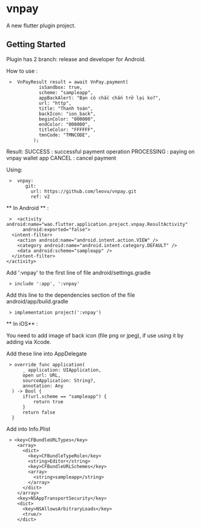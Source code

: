 # vnpay

A new flutter plugin project.

## Getting Started

Plugin has 2 branch: release and developer for Android.

How to use :

     >  VnPayResult result = await VnPay.payment(
                isSandbox: true,
                scheme: "sampleapp",
                appBackAlert: "Bạn có chắc chắn trở lại ko?",
                url: "http",
                title: "Thanh toán",
                backIcon: "ion_back",
                beginColor: "000000",
                endColor: "000000",
                titleColor: "FFFFFF",
                tmnCode: "TMNCODE",
              );

Result: 
SUCCESS : successful payment operation
PROCESSING : paying on vnpay wallet app
CANCEL : cancel payment

Using: 
 
     >  vnpay:
           git:
             url: https://github.com/leovu/vnpay.git
             ref: v2
             

** In Android ** :
 
     >  <activity android:name="wao.flutter.application.project.vnpay.ResultActivity"
          android:exported="false">
      <intent-filter>
        <action android:name="android.intent.action.VIEW" />
        <category android:name="android.intent.category.DEFAULT" />
        <data android:scheme="sampleapp" />
      </intent-filter>
    </activity>
    
    
 Add ':vnpay' to the first line of file android/settings.gradle
 
     > include ':app', ':vnpay'
     
     
 Add this line to the dependencies section of the file android/app/build.gradle
 
     > implementation project(':vnpay')
 
 
 ** In iOS** :
 
 You need to add image of back icon (file png or jpeg), if use using it by adding via Xcode.
 
 Add these line into AppDelegate
 
     > override func application(
          _ application: UIApplication,
          open url: URL,
          sourceApplication: String?,
          annotation: Any
      ) -> Bool {
          if(url.scheme == "sampleapp") {
              return true
          }
          return false
      }
 
 
 Add into Info.Plist 
 
     > <key>CFBundleURLTypes</key>
        <array>
          <dict>
            <key>CFBundleTypeRole</key>
            <string>Editor</string>
            <key>CFBundleURLSchemes</key>
            <array>
              <string>sampleapp</string>
            </array>
          </dict>
        </array>
        <key>NSAppTransportSecurity</key>
        <dict>
          <key>NSAllowsArbitraryLoads</key>
          <true/>
        </dict>
